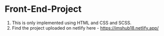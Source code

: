 # Front-End-Project
1. This is only implemented using HTML and CSS and SCSS.
2. Find the project uploaded on netlify here - https://imshub18.netlify.app/
